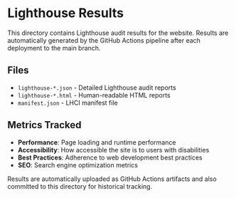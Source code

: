 # Lighthouse Results

This directory contains Lighthouse audit results for the website. Results are automatically generated by the GitHub Actions pipeline after each deployment to the main branch.

## Files

- `lighthouse-*.json` - Detailed Lighthouse audit reports
- `lighthouse-*.html` - Human-readable HTML reports
- `manifest.json` - LHCI manifest file

## Metrics Tracked

- **Performance**: Page loading and runtime performance
- **Accessibility**: How accessible the site is to users with disabilities  
- **Best Practices**: Adherence to web development best practices
- **SEO**: Search engine optimization metrics

Results are automatically uploaded as GitHub Actions artifacts and also committed to this directory for historical tracking.